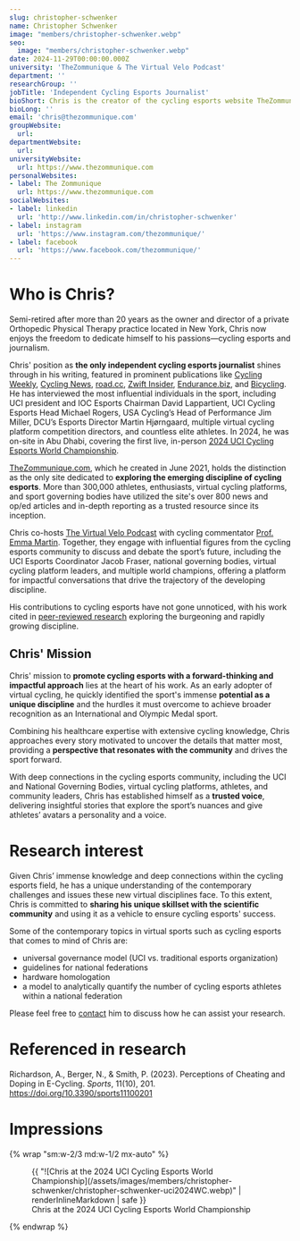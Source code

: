 ```yaml
---
slug: christopher-schwenker
name: Christopher Schwenker
image: "members/christopher-schwenker.webp"
seo:
  image: "members/christopher-schwenker.webp"
date: 2024-11-29T00:00:00.000Z
university: 'TheZommunique & The Virtual Velo Podcast'
department: ''
researchGroup: ''
jobTitle: 'Independent Cycling Esports Journalist'
bioShort: Chris is the creator of the cycling esports website TheZommunique.com and co-host of The Virtual Velo Podcast. As a trusted voice with great knowledge and connections in the cycling esports field, he understands the contemporary challenges and aims to tackle these to ensure cycling esports' success. 
bioLong: ''
email: 'chris@thezommunique.com'
groupWebsite:
  url: 
departmentWebsite:
  url: 
universityWebsite:
  url: https://www.thezommunique.com
personalWebsites:
- label: The Zommunique
  url: https://www.thezommunique.com
socialWebsites:
- label: linkedin
  url: 'http://www.linkedin.com/in/christopher-schwenker'
- label: instagram
  url: 'https://www.instagram.com/thezommunique/'
- label: facebook
  url: 'https://www.facebook.com/thezommunique/'
---
```


# Who is Chris?

Semi-retired after more than 20 years as the owner and director of a private Orthopedic Physical Therapy practice located in New York, Chris now enjoys the freedom to dedicate himself to his passions—cycling esports and journalism. 

Chris' position as **the only independent cycling esports journalist** shines through in his writing, featured in prominent publications like [Cycling Weekly](https://www.cyclingweekly.com/author/christopher-schwenker), [Cycling News](https://www.cyclingnews.com/author/christopher-schwenker/), [road.cc](https://road.cc/content/contributor/christopher-schwenker), [Zwift Insider](https://zwiftinsider.com/author/cschwenker/), [Endurance.biz](https://endurance.biz/author/christopher-schwenker/), and [Bicycling](https://www.bicycling.com/). He has interviewed the most influential individuals in the sport, including UCI president and IOC Esports Chairman David Lappartient, UCI Cycling Esports Head Michael Rogers, USA Cycling’s Head of Performance Jim Miller, DCU’s Esports Director Martin Hjørngaard, multiple virtual cycling platform competition directors, and countless elite athletes. In 2024, he was on-site in Abu Dhabi, covering the first live, in-person [2024 UCI Cycling Esports World Championship](https://www.youtube.com/watch?v=zietwjnKx_4).

[TheZommunique.com](https://www.thezommunique.com), which he created in June 2021, holds the distinction as the only site dedicated to **exploring the emerging discipline of cycling esports**. More than 300,000 athletes, enthusiasts, virtual cycling platforms, and sport governing bodies have utilized the site's over 800 news and op/ed articles and in-depth reporting as a trusted resource since its inception.

Chris co-hosts [The Virtual Velo Podcast](https://thezommunique.com/the-virtual-velo-podcast-p-b-thezommunique-com/) with cycling commentator [Prof. Emma Martin](https://www.shu.ac.uk/about-us/our-people/staff-profiles/emma-martin). Together, they engage with influential figures from the cycling esports community to discuss and debate the sport’s future, including the UCI Esports Coordinator Jacob Fraser, national governing bodies, virtual cycling platform leaders, and multiple world champions, offering a platform for impactful conversations that drive the trajectory of the developing discipline.

His contributions to cycling esports have not gone unnoticed, with his work cited in [peer-reviewed research](#referenced-in-research) exploring the burgeoning and rapidly growing discipline.


## Chris' Mission

Chris' mission to **promote cycling esports with a forward-thinking and impactful approach** lies at the heart of his work. As an early adopter of virtual cycling, he quickly identified the sport's immense **potential as a unique discipline** and the hurdles it must overcome to achieve broader recognition as an International and Olympic Medal sport.

Combining his healthcare expertise with extensive cycling knowledge, Chris approaches every story motivated to uncover the details that matter most, providing a **perspective that resonates with the community** and drives the sport forward.

With deep connections in the cycling esports community, including the UCI and National Governing Bodies, virtual cycling platforms, athletes, and community leaders, Chris has established himself as a **trusted voice**, delivering insightful stories that explore the sport’s nuances and give athletes’ avatars a personality and a voice. 

# Research interest
Given Chris’ immense knowledge and deep connections within the cycling esports field, he has a unique understanding of the contemporary challenges and issues these new virtual disciplines face. To this extent, Chris is committed to **sharing his unique skillset with the scientific community** and using it as a vehicle to ensure cycling esports' success. 

Some of the contemporary topics in virtual sports such as cycling esports that comes to mind of Chris are:
-  universal governance model (UCI vs. traditional esports organization)
-  guidelines for national federations
-  hardware homologation
-  a model to analytically quantify the number of cycling esports athletes within a national federation 


Please feel free to [contact](mailto:chris@thezommunique.com) him to discuss how he can assist your research.

# Referenced in research
Richardson, A., Berger, N., & Smith, P. (2023). Perceptions of Cheating and Doping in E-Cycling. *Sports*, 11(10), 201. https://doi.org/10.3390/sports11100201

# Impressions

 {% wrap "sm:w-2/3 md:w-1/2 mx-auto" %} 
 <figure>
{{ "![Chris at the 2024 UCI Cycling Esports World Championship](/assets/images/members/christopher-schwenker/christopher-schwenker-uci2024WC.webp)" | renderInlineMarkdown | safe }}
<figcaption>Chris at the 2024 UCI Cycling Esports World Championship<figcaption>
 </figure>
 {% endwrap %}

